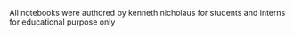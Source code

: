 All notebooks were authored by kenneth nicholaus for students and interns for educational purpose only
